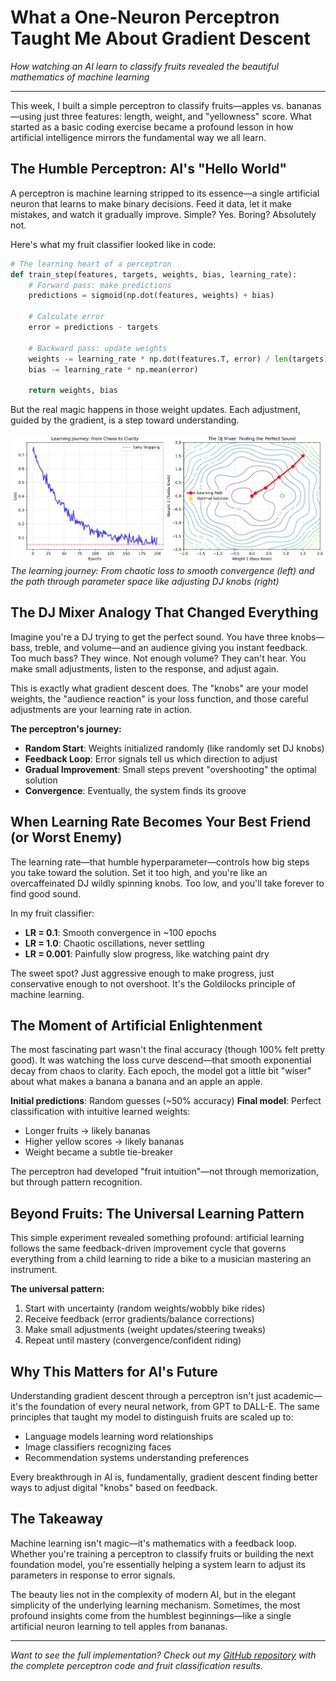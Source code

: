 # What a One-Neuron Perceptron Taught Me About Gradient Descent

*How watching an AI learn to classify fruits revealed the beautiful mathematics of machine learning*

---

This week, I built a simple perceptron to classify fruits—apples vs. bananas—using just three features: length, weight, and "yellowness" score. What started as a basic coding exercise became a profound lesson in how artificial intelligence mirrors the fundamental way we all learn.

## The Humble Perceptron: AI's "Hello World"

A perceptron is machine learning stripped to its essence—a single artificial neuron that learns to make binary decisions. Feed it data, let it make mistakes, and watch it gradually improve. Simple? Yes. Boring? Absolutely not.

Here's what my fruit classifier looked like in code:

```python
# The learning heart of a perceptron
def train_step(features, targets, weights, bias, learning_rate):
    # Forward pass: make predictions
    predictions = sigmoid(np.dot(features, weights) + bias)
    
    # Calculate error
    error = predictions - targets
    
    # Backward pass: update weights
    weights -= learning_rate * np.dot(features.T, error) / len(targets)
    bias -= learning_rate * np.mean(error)
    
    return weights, bias
```

But the real magic happens in those weight updates. Each adjustment, guided by the gradient, is a step toward understanding.

![Gradient Descent Journey](gradient_descent_journey.png)
*The learning journey: From chaotic loss to smooth convergence (left) and the path through parameter space like adjusting DJ knobs (right)*

## The DJ Mixer Analogy That Changed Everything

Imagine you're a DJ trying to get the perfect sound. You have three knobs—bass, treble, and volume—and an audience giving you instant feedback. Too much bass? They wince. Not enough volume? They can't hear. You make small adjustments, listen to the response, and adjust again.

This is exactly what gradient descent does. The "knobs" are your model weights, the "audience reaction" is your loss function, and those careful adjustments are your learning rate in action.

**The perceptron's journey:**
- **Random Start**: Weights initialized randomly (like randomly set DJ knobs)
- **Feedback Loop**: Error signals tell us which direction to adjust
- **Gradual Improvement**: Small steps prevent "overshooting" the optimal solution
- **Convergence**: Eventually, the system finds its groove

## When Learning Rate Becomes Your Best Friend (or Worst Enemy)

The learning rate—that humble hyperparameter—controls how big steps you take toward the solution. Set it too high, and you're like an overcaffeinated DJ wildly spinning knobs. Too low, and you'll take forever to find good sound.

In my fruit classifier:
- **LR = 0.1**: Smooth convergence in ~100 epochs
- **LR = 1.0**: Chaotic oscillations, never settling
- **LR = 0.001**: Painfully slow progress, like watching paint dry

The sweet spot? Just aggressive enough to make progress, just conservative enough to not overshoot. It's the Goldilocks principle of machine learning.

## The Moment of Artificial Enlightenment

The most fascinating part wasn't the final accuracy (though 100% felt pretty good). It was watching the loss curve descend—that smooth exponential decay from chaos to clarity. Each epoch, the model got a little bit "wiser" about what makes a banana a banana and an apple an apple.

**Initial predictions**: Random guesses (~50% accuracy)
**Final model**: Perfect classification with intuitive learned weights:
- Longer fruits → likely bananas
- Higher yellow scores → likely bananas  
- Weight became a subtle tie-breaker

The perceptron had developed "fruit intuition"—not through memorization, but through pattern recognition.

## Beyond Fruits: The Universal Learning Pattern

This simple experiment revealed something profound: artificial learning follows the same feedback-driven improvement cycle that governs everything from a child learning to ride a bike to a musician mastering an instrument.

**The universal pattern:**
1. Start with uncertainty (random weights/wobbly bike rides)
2. Receive feedback (error gradients/balance corrections)
3. Make small adjustments (weight updates/steering tweaks)
4. Repeat until mastery (convergence/confident riding)

## Why This Matters for AI's Future

Understanding gradient descent through a perceptron isn't just academic—it's the foundation of every neural network, from GPT to DALL-E. The same principles that taught my model to distinguish fruits are scaled up to:
- Language models learning word relationships
- Image classifiers recognizing faces
- Recommendation systems understanding preferences

Every breakthrough in AI is, fundamentally, gradient descent finding better ways to adjust digital "knobs" based on feedback.

## The Takeaway

Machine learning isn't magic—it's mathematics with a feedback loop. Whether you're training a perceptron to classify fruits or building the next foundation model, you're essentially helping a system learn to adjust its parameters in response to error signals.

The beauty lies not in the complexity of modern AI, but in the elegant simplicity of the underlying learning mechanism. Sometimes, the most profound insights come from the humblest beginnings—like a single artificial neuron learning to tell apples from bananas.

---

*Want to see the full implementation? Check out my [GitHub repository](https://github.com/assignment1/q3) with the complete perceptron code and fruit classification results.* 